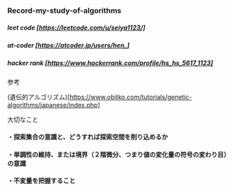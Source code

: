 ### Record-my-study-of-algorithms

##### leet code [https://leetcode.com/u/seiya1123/]
##### at-coder  [https://atcoder.jp/users/hen_]
##### hacker rank [https://www.hackerrank.com/profile/hs_hs_5617_1123]


参考

(遺伝的アルゴリズム)[https://www.obitko.com/tutorials/genetic-algorithms/japanese/index.php]

大切なこと

#### ・探索集合の意識と、どうすれば探索空間を削り込めるか
#### ・単調性の維持、または境界（２階微分、つまり値の変化量の符号の変わり目）の意識
#### ・不変量を把握すること

